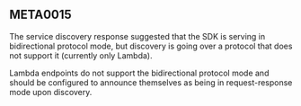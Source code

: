 ## META0015

The service discovery response suggested that the SDK is serving in
bidirectional protocol mode, but discovery is going over a protocol that does
not support it (currently only Lambda).

Lambda endpoints do not support the bidirectional protocol mode and should be
configured to announce themselves as being in request-response mode upon
discovery.
